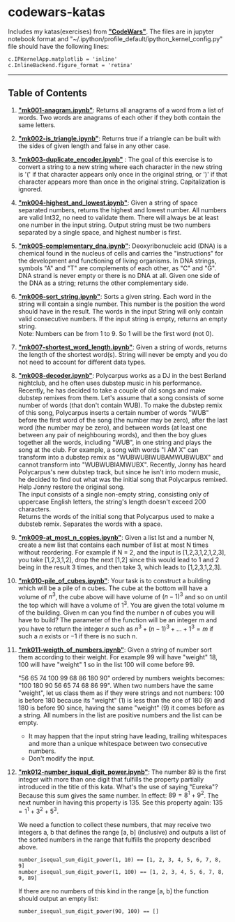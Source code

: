 # codewars-katas

Includes my katas(exercises) from **["CodeWars"](https://www.codewars.com/)**. The files are in jupyter notebook format and "~/.ipython/profile_default/ipython_kernel_config.py" file should have the following lines:

`c.IPKernelApp.matplotlib = 'inline'`  
`c.InlineBackend.figure_format = 'retina'`

---

## Table of Contents

1. **["mk001-anagram.ipynb"](https://github.com/karakose77/codewars-katas/blob/master/mk001-anagram.ipynb)**: Returns all anagrams of a word from a list of words. Two words are anagrams of each other if they both contain the same letters.
2. **["mk002-is_triangle.ipynb"](https://github.com/karakose77/codewars-katas/blob/master/mk002-is_triangle.ipynb)**: Returns true if a triangle can be built with the sides of given length and false in any other case.
3. **["mk003-duplicate_encoder.ipynb"](https://github.com/karakose77/codewars-katas/blob/master/mk003-duplicate_encoder.ipynb)** : The goal of this exercise is to convert a string to a new string where each character in the new string is '(' if that character appears only once in the original string, or ')' if that character appears more than once in the original string. Capitalization is ignored.
4. **["mk004-highest_and_lowest.ipynb"](https://github.com/karakose77/codewars-katas/blob/master/mk004-highest_and_lowest.ipynb)**: Given a string of space separated numbers, returns the highest and lowest number. All numbers are valid Int32, no need to validate them. There will always be at least one number in the input string. Output string must be two numbers separated by a single space, and highest number is first.
5. **["mk005-complementary_dna.ipynb"](https://github.com/karakose77/codewars-katas/blob/master/mk005-complementary_dna.ipynb)**: Deoxyribonucleic acid (DNA) is a chemical found in the nucleus of cells and carries the "instructions" for the development and functioning of living organisms. In DNA strings, symbols "A" and "T" are complements of each other, as "C" and "G". DNA strand is never empty or there is no DNA at all. Given one side of the DNA as a string; returns the other complementary side. 
6. **["mk006-sort_string.ipynb"](https://github.com/karakose77/codewars-katas/blob/master/mk006-sort_string.ipynb)**: Sorts a given string. Each word in the string will contain a single number. This number is the position the word should have in the result. The words in the input String will only contain valid consecutive numbers. If the input string is empty, returns an empty string.     
   Note: Numbers can be from 1 to 9. So 1 will be the first word (not 0).
7. **["mk007-shortest_word_length.ipynb"](https://github.com/karakose77/codewars-katas/blob/master/mk007-shortest_word_length.ipynb)**: Given a string of words, returns the length of the shortest word(s). String will never be empty and you do not need to account for different data types.
8. **["mk008-decoder.ipynb"](https://github.com/karakose77/codewars-katas/blob/master/mk008-decoder.ipynb)**: Polycarpus works as a DJ in the best Berland nightclub, and he often uses dubstep music in his performance. Recently, he has decided to take a couple of old songs and make dubstep remixes from them. Let's assume that a song consists of some number of words (that don't contain WUB). To make the dubstep remix of this song, Polycarpus inserts a certain number of words "WUB" before the first word of the song (the number may be zero), after the last word (the number may be zero), and between words (at least one between any pair of neighbouring words), and then the boy glues together all the words, including "WUB", in one string and plays the song at the club. For example, a song with words "I AM X" can transform into a dubstep remix as "WUBWUBIWUBAMWUBWUBX" and cannot transform into "WUBWUBIAMWUBX". Recently, Jonny has heard Polycarpus's new dubstep track, but since he isn't into modern music, he decided to find out what was the initial song that Polycarpus remixed. Help Jonny restore the original song.   
   The input consists of a single non-empty string, consisting only of uppercase English letters, the string's length doesn't exceed 200 characters.   
   Returns the words of the initial song that Polycarpus used to make a dubsteb remix. Separates the words with a space.
9. **["mk009-at_most_n_copies.ipynb"](https://github.com/karakose77/codewars-katas/blob/master/mk009-at_most_n_copies.ipynb)**: Given a list lst and a number N, create a new list that contains each number of list at most N times without reordering. For example if N = 2, and the input is [1,2,3,1,2,1,2,3], you take [1,2,3,1,2], drop the next [1,2] since this would lead to 1 and 2 being in the result 3 times, and then take 3, which leads to [1,2,3,1,2,3].
10. **["mk010-pile_of_cubes.ipynb"](https://github.com/karakose77/codewars-katas/blob/master/mk010-pile_of_cubes.ipynb)**: Your task is to construct a building which will be a pile of n cubes. The cube at the bottom will have a volume of $n^3$, the cube above will have volume of $(n-1)^3$ and so on until the top which will have a volume of $1^3$. You are given the total volume m of the building. Given m can you find the number n of cubes you will have to build? The parameter of the function will be an integer m and you have to return the integer $n$ such as $n^3 + (n-1)^3 + ... + 1^3 = m$ if such a $n$ exists or $-1$ if there is no such n.
11. **["mk011-weigth_of_numbers.ipynb"](https://github.com/karakose77/codewars-katas/blob/master/mk011-weigth_of_numbers.ipynb)**: Given a string of number sort them according to their weight. For example 99 will have "weight" 18, 100 will have "weight" 1 so in the list 100 will come before 99.
    
    "56 65 74 100 99 68 86 180 90" ordered by numbers weights becomes: "100 180 90 56 65 74 68 86 99". When two numbers have the same "weight", let us class them as if they were strings and not numbers: 100 is before 180 because its "weight" (1) is less than the one of 180 (9) and 180 is before 90 since, having the same "weight" (9) it comes before as a string. All numbers in the list are positive numbers and the list can be empty.
    
    * It may happen that the input string have leading, trailing whitespaces and more than a unique whitespace between two consecutive numbers.
    * Don't modify the input.
12. **["mk012-number_isqual_digit_power.ipynb"](https://github.com/karakose77/codewars-katas/blob/master/mk012-number_isqual_digit_power.ipynb)**: The number $89$ is the first integer with more than one digit that fulfills the property partially introduced in the title of this kata. What's the use of saying "Eureka"? Because this sum gives the same number. In effect: $89 = 8^1 + 9^2$. The next number in having this property is $135$. See this property again: $135 = 1^1 + 3^2 + 5^3$.

    We need a function to collect these numbers, that may receive two integers a, b that defines the range [a, b] (inclusive) and outputs a list of the sorted numbers in the range that fulfills the property described above.

    `number_isequal_sum_digit_power(1, 10) == [1, 2, 3, 4, 5, 6, 7, 8, 9]`  
    `number_isequal_sum_digit_power(1, 100) == [1, 2, 3, 4, 5, 6, 7, 8, 9, 89]` 

    If there are no numbers of this kind in the range [a, b] the function should output an empty list:  

    `number_isequal_sum_digit_power(90, 100) == []`